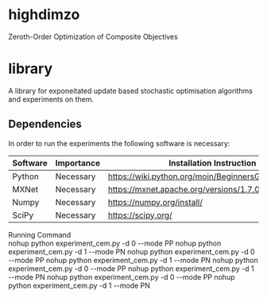 # highdimzo
Zeroth-Order Optimization of Composite Objectives
# library
A library for exponeitated update based stochastic optimisation algorithms and experiments on them.

## Dependencies
In order to run the experiments the following software is necessary:

| Software     | Importance           | Installation Instruction                                              |
|--------------|----------------------|-----------------------------------------------------------------------|
| Python       | Necessary            | https://wiki.python.org/moin/BeginnersGuide/Download                  |
| MXNet        | Necessary            | https://mxnet.apache.org/versions/1.7.0/get_started?                  |
| Numpy        | Necessary            | https://numpy.org/install/                                            |
| SciPy        | Necessary            | https://scipy.org/ |

Running Command  
 nohup python experiment_cem.py -d 0 --mode PP
 nohup python experiment_cem.py -d 1 --mode PN
 nohup python experiment_cem.py -d 0 --mode PP 
 nohup python experiment_cem.py -d 1 --mode PN
 nohup python experiment_cem.py -d 0 --mode PP
 nohup python experiment_cem.py -d 1 --mode PN 
 nohup python experiment_cem.py -d 0 --mode PP 
 nohup python experiment_cem.py -d 1 --mode PN 
